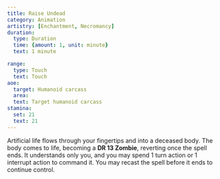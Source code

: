 ```yaml
---
title: Raise Undead
category: Animation
artistry: [Enchantment, Necromancy]
duration:
  type: Duration
  time: {amount: 1, unit: minute}
  text: 1 minute

range:
  type: Touch
  text: Touch
aoe:
  target: Humanoid carcass
  area: 
  text: Target humanoid carcass
stamina:
  set: 21
  text: 21
---
```

Artificial life flows through your fingertips and into a deceased body. The body comes to life, becoming a **DR 13 Zombie**, reverting once the spell ends. It understands only you, and you may spend 1 turn action or 1 interrupt action to command it. You may recast the spell before it ends to continue control.
